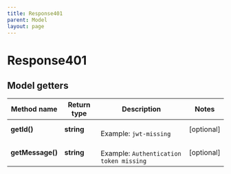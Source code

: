 ```yaml
---
title: Response401
parent: Model
layout: page
---
```


# Response401

## Model getters

Method name | Return type | Description | Notes
------------ | ------------- | ------------- | -------------
**getId()** | **string** |  <br>Example: `jwt-missing` | [optional]
**getMessage()** | **string** |  <br>Example: `Authentication token missing` | [optional]

